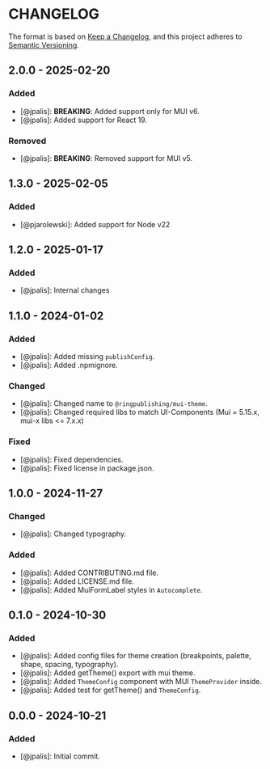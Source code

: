 # CHANGELOG

The format is based on [Keep a Changelog](https://keepachangelog.com/), and this project adheres to [Semantic Versioning](https://semver.org/).

## 2.0.0 - 2025-02-20
### Added
- [@jpalis]: **BREAKING**: Added support only for MUI v6.
- [@jpalis]: Added support for React 19.

### Removed
- [@jpalis]: **BREAKING**: Removed support for MUI v5.

## 1.3.0 - 2025-02-05
### Added
- [@pjarolewski]: Added support for Node v22

## 1.2.0 - 2025-01-17
### Added
- [@jpalis]: Internal changes

## 1.1.0 - 2024-01-02
### Added
- [@jpalis]: Added missing `publishConfig`.
- [@jpalis]: Added .npmignore.

### Changed
- [@jpalis]: Changed name to `@ringpublishing/mui-theme`.
- [@jpalis]: Changed required libs to match UI-Components (Mui = 5.15.x, mui-x libs <= 7.x.x)

### Fixed
- [@jpalis]: Fixed dependencies.
- [@jpalis]: Fixed license in package.json.

## 1.0.0 - 2024-11-27
### Changed
- [@jpalis]: Changed typography.

### Added
- [@jpalis]: Added CONTRIBUTING.md file.
- [@jpalis]: Added LICENSE.md file.
- [@jpalis]: Added MuiFormLabel styles in `Autocomplete`.

## 0.1.0 - 2024-10-30
### Added
- [@jpalis]: Added config files for theme creation (breakpoints, palette, shape, spacing, typography).
- [@jpalis]: Added getTheme() export with mui theme.
- [@jpalis]: Added `ThemeConfig` component with MUI `ThemeProvider` inside.
- [@jpalis]: Added test for getTheme() and `ThemeConfig`.

## 0.0.0 - 2024-10-21
### Added
- [@jpalis]: Initial commit.
